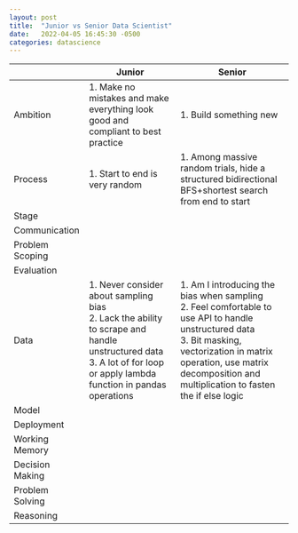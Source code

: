 ```yaml
---
layout: post
title:  "Junior vs Senior Data Scientist"
date:   2022-04-05 16:45:30 -0500
categories: datascience
---
```



|                 | Junior                                                       | Senior                                                       |
| --------------- | ------------------------------------------------------------ | ------------------------------------------------------------ |
| Ambition        | 1. Make no mistakes and make everything look good and compliant to best practice | 1. Build something new                                       |
| Process         | 1. Start to end is very random                               | 1. Among massive random trials, hide a structured bidirectional BFS+shortest search from end to start |
| Stage           |                                                              |                                                              |
| Communication   |                                                              |                                                              |
| Problem Scoping |                                                              |                                                              |
| Evaluation      |                                                              |                                                              |
| Data            | 1. Never consider about sampling bias <br/>2. Lack the ability to scrape and handle unstructured data <br/>3. A lot of for loop or apply lambda function in pandas operations | 1. Am I introducing the bias when sampling <br/>2. Feel comfortable to use API to handle unstructured data<br/>3. Bit masking, vectorization in matrix operation, use matrix decomposition and multiplication to fasten the if else logic |
| Model           |                                                              |                                                              |
| Deployment      |                                                              |                                                              |
| Working Memory  |                                                              |                                                              |
| Decision Making |                                                              |                                                              |
| Problem Solving |                                                              |                                                              |
| Reasoning       |                                                              |                                                              |

